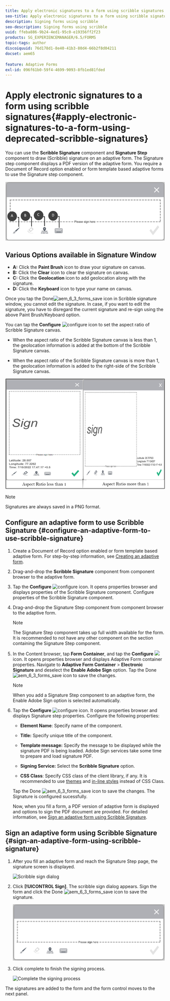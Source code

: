 ```yaml
---
title: Apply electronic signatures to a form using scribble signatures
seo-title: Apply electronic signatures to a form using scribble signatures
description: Signing forms using scribble
seo-description: Signing forms using scribble
uuid: ffeba886-9b24-4ed1-95c0-e19356ff2f23
products: SG_EXPERIENCEMANAGER/6.5/FORMS
topic-tags: author
discoiquuid: 76d178d1-8e40-41b3-80d4-66b2f8d04211
docset: aem65

feature: Adaptive Forms
exl-id: 096f61b0-59f4-4699-9093-8fb1ed81fded
---
```

# Apply electronic signatures to a form using scribble signatures{#apply-electronic-signatures-to-a-form-using-deprecated-scribble-signatures}

You can use the **Scribble Signature** component and **Signature Step** component to draw (Scribble) signature on an adaptive form. The Signature step component displays a PDF version of the adaptive form. You require a Document of Record option enabled or form template based adaptive forms to use the Signature step component.

![Scribble sign dialog](/help/forms/using/assets/scribble-signature.png)

## Various Options available in Signature Window

* **A:** Click the **Paint Brush** icon to draw your signature on canvas.
* **B:** Click the **Clear** icon to clear the signature on canvas.
* **C:** Click the **Geolocation** icon to add geolocation along with the signature.
* **D:** Click the **Keyboard** icon to type your name on canvas. 

 Once you tap the Done![aem_6_3_forms_save](assets/aem_6_3_forms_save.png) icon in Scribble signature window, you cannot edit the signature. In case, if you want to edit the signature, you have to disregard the current signature and re-sign using the above Paint Brush/Keyboard option.

You can tap the **Configure** ![configure](assets/configure.png) icon to set the aspect ratio of Scribble Signature canvas. 
* When the aspect ratio of the Scribble Signature canvas is less than 1, the geolocation information is added at the bottom of the Scribble Signature canvas.

* When the aspect ratio of the Scribble Signature canvas is more than 1, the geolocation information is added to the right-side of the Scribble Signature canvas. 
 
 ![scribble signature-bottom](/help/forms/using/assets/scribble-signature-aspectratio.PNG)


   >[!NOTE]
   >
   >Signatures are always saved in a PNG format.
   >
   
## Configure an adaptive form to use Scribble Signature {#configure-an-adaptive-form-to-use-scribble-signature}

1. Create a Document of Record option enabled or form template based adaptive form. For step-by-step information, see [Creating an adaptive form](../../forms/using/creating-adaptive-form.md).
1. Drag-and-drop the **Scribble Signature** component from component browser to the adaptive form.
1. Tap the **Configure** ![configure](assets/configure.png) icon. It opens properties browser and displays properties of the Scribble Signature component. Configure properties of the Scribble Signature component.
1. Drag-and-drop the Signature Step component from component browser to the adaptive form.

   >[!NOTE]
   >
   >The Signature Step component takes up full width available for the form. It is recommended to not have any other component on the section containing the Signature Step component.
   >

1. In the Content browser, tap **Form Container**, and tap the **Configure** ![](/help/forms/using/assets/configure.png) icon. It opens properties browser and displays Adaptive Form container properties. Navigate to **Adaptive Form Container** &gt; **Electronic Signature** and deselect the **Enable Adobe Sign** option. Tap the Done ![aem_6_3_forms_save](assets/aem_6_3_forms_save.png) icon to save the changes.

   >[!NOTE]
   >
   >When you add a Signature Step component to an adaptive form, the Enable Adobe Sign option is selected automatically.
   >

1. Tap the **Configure** ![configure](assets/configure.png) icon. It opens properties browser and displays Signature step properties. Configure the following properties:

    * **Element Name**: Specify name of the component.

    * **Title:** Specify unique title of the component.
    * **Template message:** Specify the message to be displayed while the signature PDF is being loaded. Adobe Sign services take some time to prepare and load signature PDF.
    * **Signing Service:** Select the **Scribble Signature** option.

    * **CSS Class**: Specify CSS class of the client library, if any. It is recommended to use [themes](../../forms/using/themes.md) and [in-line styles](../../forms/using/inline-style-adaptive-forms.md) instead of CSS Class.

   Tap the Done ![aem_6_3_forms_save](assets/aem_6_3_forms_save.png) icon to save the changes. The Signature is configured sucessfully.

   Now, when you fill a form, a PDF version of adaptive form is displayed and options to sign the PDF document are provided. For detailed information, see [Sign an adaptive form using Scribble Signature](../../forms/using/signing-forms-using-scribble.md#sign-an-adaptive-form-using-scribble-signature).

## Sign an adaptive form using Scribble Signature {#sign-an-adaptive-form-using-scribble-signature}

1. After you fill an adaptive form and reach the Signature Step page, the signature screen is displayed.

   ![Scribble sign dialog](/help/forms/using/assets/esignscribblesign.jpg)

1. Click **[!UICONTROL Sign]**. The scribble sign dialog appears. Sign the form and click the Done ![aem_6_3_forms_save](assets/aem_6_3_forms_save.png) icon to save the signature.

   ![Scribble sign dialog](/help/forms/using/assets/scribblewidget.png)

1. Click complete to finish the signing process.

   ![Complete the signing process](/help/forms/using/assets/scribblecomplete.jpg)

The signatures are added to the form and the form control moves to the next panel.

